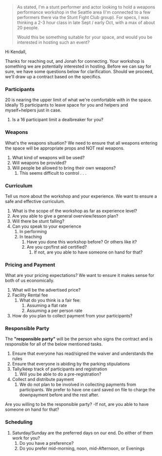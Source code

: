 > As stated, I'm a stunt performer and actor looking to hold a weapons performance workshop in the Seattle area (I'm connected to a few performers there via the Stunt Fight Club group). For specs, I was thinking a 2-3 hour class in late Sept / early Oct, with a max of about 20 people.
>
> Would this be something suitable for your space, and would you be interested in hosting such an event?

Hi Kendall,

Thanks for reaching out, and Jonah for connecting. Your workshop is something we are potentially interested in hosting. Before we can say for sure, we have some questions below for clarification. Should we proceed, we'll draw up a contract based on the specifics.

### Participants

20 is nearing the upper limit of what we're comfortable with in the space. Ideally 15 participants to leave space for you and helpers and myself+helpers just in case.

1. Is a 16 participant limit a dealbreaker for you?

### Weapons

What's the weapons situation? We need to ensure that all weapons entering the space will be appropriate props and NOT real weapons.

1.  What kind of weapons will be used?
1.  Will weapons be provided?
1.  Will people be allowed to bring their own weapons?
    1. This seems difficult to control . . .

### Curriculum

Tell us more about the workshop and your experience. We want to ensure a safe and effective curriculum.

1. What is the scope of the workshop as far as experience level?
1. Are you able to give a general overview/lesson plan?
1. Will there be stunt falling?
1. Can you speak to your experience
   1. In performing
   1. In teaching
      1. Have you done this workshop before? Or others like it?
      1. Are you cpr/first aid certified?
         1. If not, are you able to have someone on hand for that?

### Pricing and Payment

What are your pricing expectations? We want to ensure it makes sense for both of us economically.

1. What will be the advertised price?
2. Facility Rental fee
   1. What do you think is a fair fee:
      1. Assuming a flat rate
      2. Assuming a per person rate
3. How do you plan to collect payment from your participants?

### Responsible Party

The **"responsible party"** will be the person who signs the contract and is responsible for all of the below mentioned tasks.

1. Ensure that everyone has read/signed the waiver and understands the rules
1. Ensure that everyone is abiding by the parking stipulations
1. Tally/keep track of participants and registration
   1. Will you be able to do a pre-registration?
1. Collect and distribute payment
   1. We do not plan to be involved in collecting payments from participants. We prefer to have one card saved on file to charge the downpayment before and the rest after.

Are you willing to be the responsible party?
-If not, are you able to have someone on hand for that?

### Scheduling

1. Saturday/Sunday are the preferred days on our end. Do either of them work for you?
   1. Do you have a preference?
   1. Do you prefer mid-morning, noon, mid-Afternoon, or Evenings
